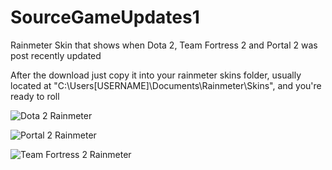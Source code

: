 # SourceGameUpdates1
Rainmeter Skin that shows when Dota 2, Team Fortress 2 and Portal 2 was post recently updated

After the download just copy it into your rainmeter skins folder, 
usually located at "C:\Users\[USERNAME]\Documents\Rainmeter\Skins",  and you're ready to roll

![Dota 2 Rainmeter](https://i.ibb.co/5Lbg25g/rainmeter-Dota2.png)

![Portal 2 Rainmeter](https://i.ibb.co/y5vQHMr/rainmeter-Portal2.png)

![Team Fortress 2 Rainmeter](https://i.ibb.co/0Gj67Br/rainmeter-TF2.png)
